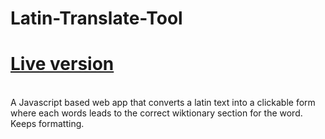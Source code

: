 # Latin-Translate-Tool
<h1><a href="https://ryanlodter.github.io/latin-translate-tool.html">Live version</a></h1>
<br/>
A Javascript based web app that converts a latin text into a clickable form where each words leads to the correct wiktionary section for the word. Keeps formatting.
